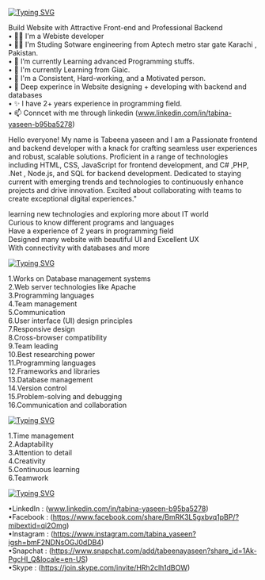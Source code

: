 [![Typing SVG](https://readme-typing-svg.demolab.com?font=Fira+Code&weight=300&size=23&duration=5017&pause=1007&color=DC0F00&background=C7C7C700&random=false&width=435&lines=Hey+!+I+am+Tabeena+yaseen;Website+designer+and+developer;Build+responsive+website+)](https://git.io/typing-svg)

Build Website with Attractive Front-end and Professional Backend    
• 💪🏻 I'm a Webiste developer    
• 👨‍💻 I'm Studing Sotware engineering from Aptech metro star gate Karachi , Pakistan.    
• 🌱 I’m currently Learning advanced Programming stuffs.    
• 📗 I'm currently Learning from Giaic.    
• 🚀 I'm a Consistent, Hard-working, and a Motivated person.    
• 🌊 Deep experince in Website designing + developing with backend and databases    
• ✨ I have 2+ years  experience in programming field.    
• 📫 Conncet with me through linkedin (www.linkedin.com/in/tabina-yaseen-b95ba5278)    



Hello everyone! 
My name is Tabeena yaseen and I am a Passionate frontend and backend developer with a knack for crafting seamless user experiences and robust, scalable solutions. Proficient in a range of technologies including HTML, CSS, JavaScript for frontend development, and C# ,PHP, .Net , Node.js, and SQL for backend development. Dedicated to staying current with emerging trends and technologies to continuously enhance projects and drive innovation. Excited about collaborating with teams to create exceptional digital experiences."    

learning new technologies and exploring more about IT world   
Curious to know different programs and languages    
Have a experience of 2 years in programming field     
Designed many website with beautiful UI and Excellent UX    
With connectivity with databases and more    

[![Typing SVG](https://readme-typing-svg.demolab.com?font=Arial&pause=1000&random=false&width=435&lines=Skills+%F0%9F%92%BB%3A)](https://git.io/typing-svg)

1.Works on Database management systems    
2.Web server technologies like Apache     
3.Programming languages    
4.Team management    
5.Communication    
6.User interface (UI) design principles    
7.Responsive design    
8.Cross-browser compatibility    
9.Team leading    
10.Best researching power    
11.Programming languages    
12.Frameworks and libraries    
13.Database management    
14.Version control    
15.Problem-solving and debugging    
16.Communication and collaboration    

[![Typing SVG](https://readme-typing-svg.demolab.com?font=Arial&pause=1000&random=false&width=435&lines=General+Skills%F0%9F%92%BB%3A)](https://git.io/typing-svg)

1.Time management    
2.Adaptability    
3.Attention to detail    
4.Creativity    
5.Continuous learning    
6.Teamwork    



[![Typing SVG](https://readme-typing-svg.demolab.com?font=Fira+Code&duration=1&pause=1900&random=false&width=435&lines=Connect+with+me+through%F0%9F%A4%9D%3A)](https://git.io/typing-svg)

•LinkedIn : (www.linkedin.com/in/tabina-yaseen-b95ba5278)    
•Facebook : (https://www.facebook.com/share/BmRK3L5gxbvq1pBP/?mibextid=qi2Omg)    
•Instagram : (https://www.instagram.com/tabina_yaseen?igsh=bmF2NDNsOGJ0dDB4)    
•Snapchat : (https://www.snapchat.com/add/tabeenayaseen?share_id=1Ak-PgcHI_Q&locale=en-US)    
•Skype : (https://join.skype.com/invite/HRh2clh1dBOW)    







